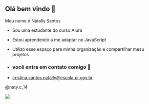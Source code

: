 ## Olá bem vindo 🌻

Meu nome é Natally Santos

- Sou uma estudante do curso Alura
- Estou aprendendo a me adaptar no JavaScript
- Utilizo esse espaço para minha organização e compartilhar mesu projetos

- ### você entra em contato comigo 📧

- cristina.santos.natally@escola.pr.gov.br

@naty.c_14

![](https://media1.tenor.com/m/HkEEG8Awpc0AAAAC/totoro-anime.gif)
